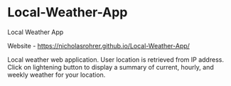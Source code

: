 # Local-Weather-App
Local Weather App

Website - https://nicholasrohrer.github.io/Local-Weather-App/

Local weather web application. User location is retrieved from IP address. Click on lightening button to display a summary of current, hourly, and weekly weather for your location.
